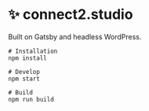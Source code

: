 # ✨ connect2.studio

Built on Gatsby and headless WordPress.

```
# Installation
npm install

# Develop
npm start

# Build
npm run build
```
